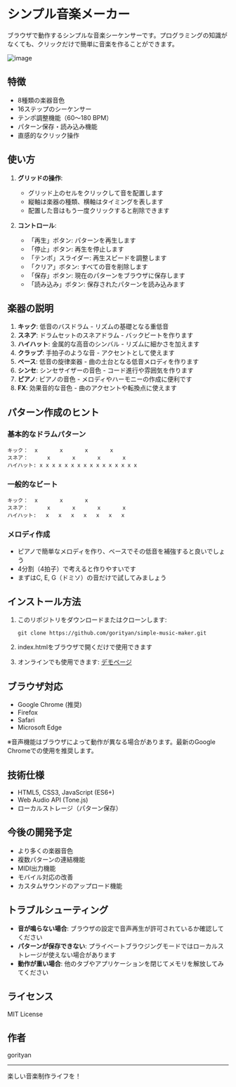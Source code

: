 # シンプル音楽メーカー

ブラウザで動作するシンプルな音楽シーケンサーです。プログラミングの知識がなくても、クリックだけで簡単に音楽を作ることができます。

![image](https://github.com/user-attachments/assets/4825686b-f81a-4215-821e-2bec9455779a)


## 特徴

- 8種類の楽器音色
- 16ステップのシーケンサー
- テンポ調整機能（60〜180 BPM）
- パターン保存・読み込み機能
- 直感的なクリック操作

## 使い方

1. **グリッドの操作**:
   - グリッド上のセルをクリックして音を配置します
   - 縦軸は楽器の種類、横軸はタイミングを表します
   - 配置した音はもう一度クリックすると削除できます

2. **コントロール**:
   - 「再生」ボタン: パターンを再生します
   - 「停止」ボタン: 再生を停止します
   - 「テンポ」スライダー: 再生スピードを調整します
   - 「クリア」ボタン: すべての音を削除します
   - 「保存」ボタン: 現在のパターンをブラウザに保存します
   - 「読み込み」ボタン: 保存されたパターンを読み込みます

## 楽器の説明

1. **キック**: 低音のバスドラム - リズムの基礎となる重低音
2. **スネア**: ドラムセットのスネアドラム - バックビートを作ります
3. **ハイハット**: 金属的な高音のシンバル - リズムに細かさを加えます
4. **クラップ**: 手拍子のような音 - アクセントとして使えます
5. **ベース**: 低音の旋律楽器 - 曲の土台となる低音メロディを作ります
6. **シンセ**: シンセサイザーの音色 - コード進行や雰囲気を作ります
7. **ピアノ**: ピアノの音色 - メロディやハーモニーの作成に便利です
8. **FX**: 効果音的な音色 - 曲のアクセントや転換点に使えます

## パターン作成のヒント

### 基本的なドラムパターン
```
キック：  x       x       x       x    
スネア：      x       x       x       x
ハイハット: x x x x x x x x x x x x x x x x
```

### 一般的なビート
```
キック：  x       x       x           
スネア：      x       x       x       x
ハイハット:   x   x   x   x   x   x   x   
```

### メロディ作成
- ピアノで簡単なメロディを作り、ベースでその低音を補強すると良いでしょう
- 4分割（4拍子）で考えると作りやすいです
- まずはC, E, G（ドミソ）の音だけで試してみましょう

## インストール方法

1. このリポジトリをダウンロードまたはクローンします:
   ```
   git clone https://github.com/gorityan/simple-music-maker.git
   ```

2. index.htmlをブラウザで開くだけで使用できます

3. オンラインでも使用できます: [デモページ](https://github.com/gorityan/simple_sequencer.git)

## ブラウザ対応

- Google Chrome (推奨)
- Firefox
- Safari
- Microsoft Edge

※音声機能はブラウザによって動作が異なる場合があります。最新のGoogle Chromeでの使用を推奨します。

## 技術仕様

- HTML5, CSS3, JavaScript (ES6+)
- Web Audio API (Tone.js)
- ローカルストレージ（パターン保存）

## 今後の開発予定

- より多くの楽器音色
- 複数パターンの連結機能
- MIDI出力機能
- モバイル対応の改善
- カスタムサウンドのアップロード機能

## トラブルシューティング

- **音が鳴らない場合**: ブラウザの設定で音声再生が許可されているか確認してください
- **パターンが保存できない**: プライベートブラウジングモードではローカルストレージが使えない場合があります
- **動作が重い場合**: 他のタブやアプリケーションを閉じてメモリを解放してみてください

## ライセンス

MIT License

## 作者

gorityan

---

楽しい音楽制作ライフを！
